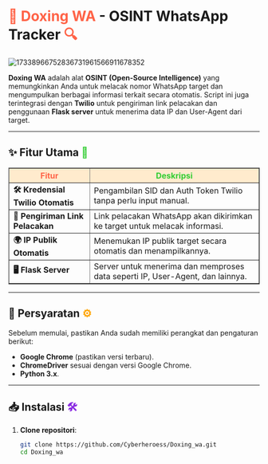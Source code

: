# <span style="color:#ff6347;">🚀 **Doxing WA**</span> - **OSINT WhatsApp Tracker** <span style="color:#ff6347;">🔍</span>

![17338966752836731961566911678352](https://github.com/user-attachments/assets/36237702-05b3-4fcd-9489-1dbb24cf21ce)


**Doxing WA** adalah alat **OSINT (Open-Source Intelligence)** yang memungkinkan Anda untuk melacak nomor WhatsApp target dan mengumpulkan berbagai informasi terkait secara otomatis. Script ini juga terintegrasi dengan **Twilio** untuk pengiriman link pelacakan dan penggunaan **Flask server** untuk menerima data IP dan User-Agent dari target.

---

## ✨ **Fitur Utama** <span style="color:#32cd32;">🌟</span>

<table border="1" cellpadding="10" cellspacing="0">
  <thead>
    <tr style="background-color:#ffebcd;">
      <th style="color:#ff6347;">Fitur</th>
      <th style="color:#32cd32;">Deskripsi</th>
    </tr>
  </thead>
  <tbody>
    <tr>
      <td><strong>🛠️ Kredensial Twilio Otomatis</strong></td>
      <td>Pengambilan SID dan Auth Token Twilio tanpa perlu input manual.</td>
    </tr>
    <tr>
      <td><strong>📲 Pengiriman Link Pelacakan</strong></td>
      <td>Link pelacakan WhatsApp akan dikirimkan ke target untuk melacak informasi.</td>
    </tr>
    <tr>
      <td><strong>🌍 IP Publik Otomatis</strong></td>
      <td>Menemukan IP publik target secara otomatis dan menampilkannya.</td>
    </tr>
    <tr>
      <td><strong>🖥️ Flask Server</strong></td>
      <td>Server untuk menerima dan memproses data seperti IP, User-Agent, dan lainnya.</td>
    </tr>
  </tbody>
</table>

---

## 🔧 **Persyaratan** <span style="color:#ffa500;">⚙️</span>
Sebelum memulai, pastikan Anda sudah memiliki perangkat dan pengaturan berikut:
- **Google Chrome** (pastikan versi terbaru).
- **ChromeDriver** sesuai dengan versi Google Chrome.
- **Python 3.x**.

---

## 📥 **Instalasi** <span style="color:#8a2be2;">🛠️</span>
1. **Clone repositori**:
   ```bash
   git clone https://github.com/Cyberheroess/Doxing_wa.git
   cd Doxing_wa
